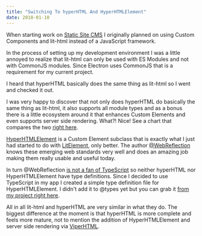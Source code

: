 ```yaml
---
title: "Switching To hyperHTML And HyperHTMLElement"
date: 2018-01-10
---
```


When starting work on [Static Site CMS](https://www.kahlillechelt.com/post/2018/01/05/working-title-static-site-cms/) I originally planned on using Custom Components and lit-html instead of a JavaScript framework. 

In the process of setting up my development environment I was a little annoyed to realize that lit-html can only be used with ES Modules and not with CommonJS modules. Since Electron uses CommonJS that is a requirement for my current project. 

I heard that hyperHTML basically does the same thing as lit-html so I went and checked it out.

I was very happy to discover that not only does hyperHTML do basically the same thing as lit-html, it also supports all module types and as a bonus there is a little ecosystem around it that enhances Custom Elements and even supports server side rendering. What?! Nice! See a chart that compares the two [right here](https://gist.github.com/WebReflection/fadcc419f5ccaae92bc167d8ff5c611b).

[HyperHTMLElement](https://github.com/WebReflection/hyperHTML-Element) is a Custom Element subclass that is exactly what I just had started to do with [LitElement](https://github.com/kahlil/kaf/blob/master/js/util/lit-element.js), only better. The author [@WebReflection](https://www.twitter.com/WebReflection) knows these emerging web standards very well and does an amazing job making them really usable and useful today.

In turn @WebReflection [is not a fan of TypeScript](https://github.com/WebReflection/hyperHTML/issues/107#issuecomment-339651380) so neither hyperHTML nor HyperHTMLElement have type definitions. 
Since I decided to use TypeScript in my app I created a simple type definition file for HyperHTMLElement. I didn't add it to @types yet but you can grab it [from my project right here](https://github.com/kahlil/static-site-cms/blob/master/types/hyperhtml-element/index.d.ts).

All in all lit-html and hyperHTML are very similar in what they do. The biggest difference at the moment is that hyperHTML is more complete and feels more mature, not to mention the addition of HyperHTMLElement and server side rendering via [ViperHTML](https://viperhtml.js.org/viper.html).



